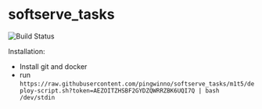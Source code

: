# softserve_tasks

![Build Status](https://travis-ci.com/pingwinno/softserve_tasks.svg?token=xND846u7xi3CGi5fHcBY&branch=m1t5)

Installation:
 - Install git and docker
 - run ``` https://raw.githubusercontent.com/pingwinno/softserve_tasks/m1t5/deploy-script.sh?token=AEZOITZHSBF2GYDZQWRRZBK6UQI7Q | bash /dev/stdin ```
